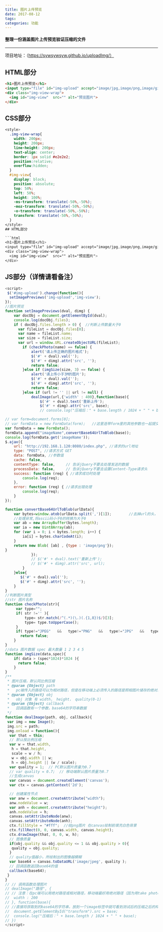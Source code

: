 ```yaml
---
title: 图片上传预览
date: 2017-08-12
tags:
categories: 功能
---
```


#### 整理一份涵盖图片上传预览验证压缩的文件
<!-- more -->
------

项目地址：（https://sywsywsyw.github.io/uploadImg/）

## HTML部分

```html
<h1>图片上传预览</h1>
<input type="file" id="img-upload" accept="image/jpg,image/png,image/gif,image/jpeg">
<div class="img-view-wrap">
  <img id="img-view"  src="" alt="预览图片">
</div>
```

## CSS部分

```css
<style>
  .img-view-wrap{
    width: 200px;
    height: 200px;
    line-height: 200px;
    text-align: center;
    border: 1px solid #e2e2e2;
    position:relative;
    overflow:hidden;
  }
  #img-view{
    display: block;
    position: absolute;
    top: 50%;
    left: 50%;
    height: 100%;
    -ms-transform: translate(-50%,-50%);
    -moz-transform: translate(-50%,-50%);
    -o-transform: translate(-50%,-50%);
    transform: translate(-50%,-50%);
  }
</style>
## HTML部分

```html
<h1>图片上传预览</h1>
<input type="file" id="img-upload" accept="image/jpg,image/png,image/gif,image/jpeg">
<div class="img-view-wrap">
  <img id="img-view"  src="" alt="预览图片">
</div>
```

## JS部分（详情请看备注）

```js
<script>
 $('#img-upload').change(function(){
  setImagePreviews('img-upload','img-view');
});
//图片预览
function setImagePreviews(dval, dimg) {
    var docObj = document.getElementById(dval);
    console.log(docObj.files);
    if ( docObj.files.length > 0) {  //判断上传数量大于0
      var fileList = docObj.files[0];
      var name = fileList.name;
      var size = fileList.size;
      var url = window.URL.createObjectURL(fileList);
        if (checkPhoto(name) == false) {
            alert('请上传正确的图片格式');
            $('#' + dval).val('');
            $('#' + dimg).attr('src', '');
            return false;
        }else if (imgSize(size, 3) == false) {
            alert('请上传小于3M的图片');
            $('#' + dval).val('');
            $('#' + dimg).attr('src', '');
            return false;
        }else if (url != '' || url != null) {
            dealImage(url,{'width' : 400},function(base){
                $('#' + dval).text('重新上传');
                $('#' + dimg).attr('src', base);
                // console.log("压缩后：" + base.length / 1024 + " " + base);　

// var form=document.forms[0];
// var formData = new FormData(form);   //这里连带form里的其他参数也一起提交了,如果不需要提交其他参数可以直接FormData无参数的构造函数
var formData = new FormData();
formData.append("imageName",convertBase64UrlToBlob(base));
console.log(formData.get('imageName'));
$.ajax({
    url: "http://192.168.1.120:8080/index.php", //请求的url地址
    type: "POST", //请求方式 GET
    data: formData, //参数值
    cache: false,
    contentType: false,     // 告诉jQuery不要去处理发送的数据
    processData: false,     // 告诉jQuery不要去设置Content-Type请求头
    success: function (req) { //请求成功时处理
        console.log(req);
    },
    error: function (req) { //请求出错处理
        console.log(req);
    }
});

function convertBase64UrlToBlob(urlData){
    var bytes=window.atob(urlData.split(',')[1]);        //去掉url的头，并转换为byte
    //处理异常,将ascii码小于0的转换为大于0
    var ab = new ArrayBuffer(bytes.length);
    var ia = new Uint8Array(ab);
    for (var i = 0; i < bytes.length; i++) {
        ia[i] = bytes.charCodeAt(i);
    }
    return new Blob( [ab] , {type : 'image/png'});
}
            });
            // $('#' + dval).text('重新上传');
            // $('#' + dimg).attr('src', url);
        }
    }else{
       $('#' + dval).val('');
       $('#' + dimg).attr('src', '');
    }
}
//判断图片类型
//str 图片名称
function checkPhoto(str){
     var type="";
     if( str !='' ){
         type= str.match(/^(.*)(\.)(.{1,8})$/)[3];
         type= type.toUpperCase();
     }
     if( type!="JPEG"   &&   type!="PNG"   &&   type!="JPG"   &&   type!="GIF"){
       return false;
    } 
}
//data 图片数据 spec 最大数量 1 2 3 4 5
function imgSize(data,spec){
    if( data > (spec*1024)*1024 ){
      return false;
    }
}
/**
 * 图片压缩，默认同比例压缩
 * @param {Object} path 
 *   pc端传入的路径可以为相对路径，但是在移动端上必须传入的路径是照相图片储存的绝对路径
 * @param {Object} obj
 *   obj 对象 有 width， height， quality(0-1)
 * @param {Object} callback
 *   回调函数有一个参数，base64的字符串数据
 */
function dealImage(path, obj, callback){
 var img = new Image();
 img.src = path;
 img.onload = function(){
  var that = this;
  // 默认按比例压缩
  var w = that.width,
   h = that.height,
   scale = w / h;
   w = obj.width || w;
   h = obj.height || (w / scale);
  var quality = 1;  // PC默认图片质量为0.7
  // var quality = 0.7;  // 移动端默认图片质量为0.7
  //生成canvas
  var canvas = document.createElement('canvas');
  var ctx = canvas.getContext('2d');

  // 创建属性节点
  var anw = document.createAttribute("width");
  anw.nodeValue = w;
  var anh = document.createAttribute("height");
  anh.nodeValue = h;
  canvas.setAttributeNode(anw);
  canvas.setAttributeNode(anh); 
  ctx.fillStyle = "#fff";  //给png图片 在canvas绘制前填充白色背景
  ctx.fillRect(0, 0, canvas.width, canvas.height);
  ctx.drawImage(that, 0, 0, w, h);
  // 图像质量
  if(obj.quality && obj.quality <= 1 && obj.quality > 0){
   quality = obj.quality;
  }
  // quality值越小，所绘制出的图像越模糊
  var base64 = canvas.toDataURL('image/jpeg', quality );
  // 回调函数返回base64的值
  callback(base64);
 }
}
// // 调用函数处理图片 　　　　　　　　　　　　　　　　
// dealImage("路径", {
// // 注意：在pc端可以用绝对路径或相对路径，移动端最好用绝对路径（因为用take photo后的图片路径，我没有试成功（如果有人试成功了可以分享一下经验））
//  width : 200
// }, function(base){
// //直接将获取到的base64的字符串，放到一个image标签中就可看到测试后的压缩之后的样式图了
//  document.getElementById("transform").src = base;
//  console.log("压缩后：" + base.length / 1024 + " " + base);　　　　
// })
</script>
```